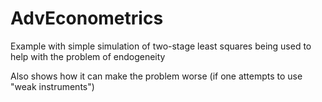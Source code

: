 # AdvEconometrics
Example with simple simulation of two-stage least squares being used to help with the problem of endogeneity

Also shows how it can make the problem worse (if one attempts to use "weak instruments")
